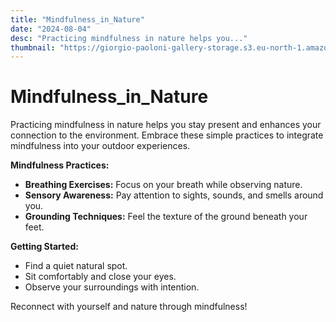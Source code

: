```yaml
---
title: "Mindfulness_in_Nature"
date: "2024-08-04"
desc: "Practicing mindfulness in nature helps you..."
thumbnail: "https://giorgio-paoloni-gallery-storage.s3.eu-north-1.amazonaws.com/Hero_picture_mobile.jpg"
---
```


# Mindfulness_in_Nature

Practicing mindfulness in nature helps you stay present and enhances your connection to the environment. Embrace these simple practices to integrate mindfulness into your outdoor experiences.

**Mindfulness Practices:**

- **Breathing Exercises:** Focus on your breath while observing nature.
- **Sensory Awareness:** Pay attention to sights, sounds, and smells around you.
- **Grounding Techniques:** Feel the texture of the ground beneath your feet.

**Getting Started:**

- Find a quiet natural spot.
- Sit comfortably and close your eyes.
- Observe your surroundings with intention.

Reconnect with yourself and nature through mindfulness!
